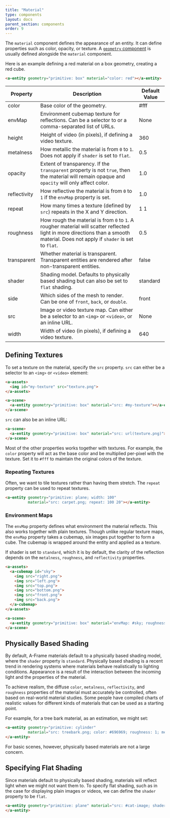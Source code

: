 ```yaml
---
title: "Material"
type: components
layout: docs
parent_section: components
order: 9
---
```


The `material` component defines the appearance of an entity. It can define properties such as color, opacity, or texture. A [`geometry` component](geometry.html) is usually defined alongside the `material` component.

Here is an example defining a red material on a box geometry, creating a red cube.

```html
<a-entity geometry="primitive: box" material="color: red"></a-entity>
```

| Property     | Description                                                                                                                                    | Default Value |
|--------------|------------------------------------------------------------------------------------------------------------------------------------------------|---------------|
| color        | Base color of the geometry.                                                                                                                    | #fff          |
| envMap       | Environment cubemap texture for reflections. Can be a selector to <a-cubemap> or a comma-separated list of URLs.                             | None          |
| height       | Height of video (in pixels), if defining a video texture.                                                                                      | 360           |
| metalness    | How metallic the material is from `0` to `1`. Does not apply if `shader` is set to `flat`.                                                     | 0.5           |
| opacity      | Extent of transparency. If the `transparent` property is not `true`, then the material will remain opaque and `opacity` will only affect color. | 1.0           |
| reflectivity | How reflective the material is from `0` to `1` if the `envMap` property is set.                                                               | 1.0           |
| repeat       | How many times a texture (defined by `src`) repeats in the X and Y direction.                                                                  | 1 1           |
| roughness    | How rough the material is from `0` to `1`. A rougher material will scatter reflected light in more directions than a smooth material. Does not apply if `shader` is set to `flat`. | 0.5 |
| transparent  | Whether material is transparent. Transparent entities are rendered after non-transparent entities.                                             | false         |
| shader       | Shading model. Defaults to physically based shading but can also be set to `flat` shading.                                                     | standard      |
| side         | Which sides of the mesh to render. Can be one of `front`, `back`, or `double`.                                                                 | front |
| src          | Image or video texture map. Can either be a selector to an `<img>` or `<video>`, or an inline URL.                                             | None          |
| width        | Width of video (in pixels), if defining a video texture.                                                                                       | 640           |

## Defining Textures

To set a texture on the material, specify the `src` property. `src` can either be a selector to an `<img>` or `<video>` element:

```html
<a-assets>
  <img id="my-texture" src="texture.png">
</a-assets>

<a-scene>
  <a-entity geometry="primitive: box" material="src: #my-texture"></a-entity>
</a-scene>
```

`src` can also be an inline URL:

```html
<a-scene>
  <a-entity geometry="primitive: box" material="src: url(texture.png)"></a-entity>
</a-scene>
```

Most of the other properties works together with textures. For example, the `color` property will act as the base color and be multiplied per-pixel with the texture. Set it to `#fff` to maintain the original colors of the texture.

### Repeating Textures

Often, we want to tile textures rather than having them stretch. The `repeat` property can be used to repeat textures.

```html
<a-entity geometry="primitive: plane; width: 100"
          material="src: carpet.png; repeat: 100 20"></a-entity>
```

### Environment Maps

The `envMap` property defines what environment the material reflects. This also works together with plain textures. Though unlike regular texture maps, the `envMap` property takes a cubemap, six images put together to form a cube. The cubemap is wrapped around the entity and applied as a texture.

If shader is set to `standard`, which it is by default, the clarity of the reflection depends on the `metalness`, `roughness`, and `reflectivity` properties.

```html
<a-assets>
  <a-cubemap id="sky">
    <img src="right.png">
    <img src="left.png">
    <img src="top.png">
    <img src="bottom.png">
    <img src="front.png">
    <img src="back.png">
  </a-cubemap>
</a-assets>

<a-scene>
  <a-entity geometry="primitive: box" material="envMap: #sky; roughness: 0"></a-entity>
</a-scene>
```

## Physically Based Shading

By default, A-Frame materials default to a physically based shading model, where the `shader` property is `standard`. Physically based shading is a recent trend in rendering systems where materials behave realistically to lighting conditions. Appearance is a result of the interaction between the incoming light and the properties of the material.

To achieve realism, the diffuse `color`, `metalness`, `reflectivity`, and `roughness` properties of the material must accurately be controlled, often based on real-world material studies. Some people have compiled charts of realistic
values for different kinds of materials that can be used as a starting point.

For example, for a tree bark material, as an estimation, we might set:

```html
<a-entity geometry="primitive: cylinder"
          material="src: treebark.png; color: #696969; roughness: 1; metalness: 0">
</a-entity>
```

For basic scenes, however, physically based materials are not a large concern.

## Specifying Flat Shading

Since materials default to physically based shading, materials will reflect light when we might not want them to. To specify flat shading, such as in the case for displaying plain images or videos, we can define the `shader` property to be `flat`.

```html
<a-entity geometry="primitive: plane" material="src: #cat-image; shader: flat">
</a-entity>
```
